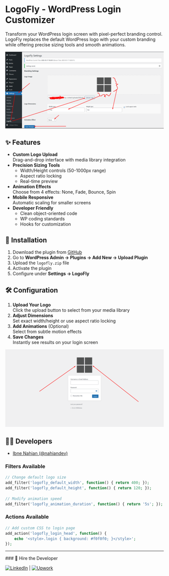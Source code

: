 # LogoFly - WordPress Login Customizer

<!-- ![WordPress Plugin Version](https://img.shields.io/wordpress/plugin/v/logofly?style=flat-square)
![License](https://img.shields.io/badge/license-GPLv2%2B-blue.svg?style=flat-square)
![Tested WP Version](https://img.shields.io/badge/Tested%20up%20to-6.5-green.svg?style=flat-square) -->

Transform your WordPress login screen with pixel-perfect branding control. LogoFly replaces the default WordPress logo with your custom branding while offering precise sizing tools and smooth animations.

![LogoFly Admin Interface](https://github.com/nahiandev/LogoFly/blob/main/screenshots/Screenshot_1.png)

## ✨ Features

- **Custom Logo Upload**  
  Drag-and-drop interface with media library integration
- **Precision Sizing Tools**  
  - Width/Height controls (50-1000px range)
  - Aspect ratio locking
  - Real-time preview
- **Animation Effects**  
  Choose from 4 effects: None, Fade, Bounce, Spin
- **Mobile Responsive**  
  Automatic scaling for smaller screens
- **Developer Friendly**  
  - Clean object-oriented code
  - WP coding standards
  - Hooks for customization

## 🚀 Installation

1. Download the plugin from [GitHub](https://github.com/nahiandev/LogoFly)
2. Go to **WordPress Admin → Plugins → Add New → Upload Plugin**
3. Upload the `logofly.zip` file
4. Activate the plugin
5. Configure under **Settings → LogoFly**

## 🛠 Configuration

1. **Upload Your Logo**  
   Click the upload button to select from your media library
2. **Adjust Dimensions**  
   Set exact width/height or use aspect ratio locking
3. **Add Animations** (Optional)  
   Select from subtle motion effects
4. **Save Changes**  
   Instantly see results on your login screen

![Login Screen Customization](https://github.com/nahiandev/LogoFly/blob/main/screenshots/Screenshot_2.png)

## 🧑‍💻 Developers

- [Ibne Nahian (@nahiandev)](https://www.linkedin.com/in/nahiandev/)

### Filters Available
```php
// Change default logo size
add_filter('logofly_default_width', function() { return 400; });
add_filter('logofly_default_height', function() { return 120; });

// Modify animation speed
add_filter('logofly_animation_duration', function() { return '5s'; });
```

### Actions Available
```php
// Add custom CSS to login page
add_action('logofly_login_head', function() {
    echo '<style>.login { background: #f0f0f0; }</style>';
});
```
<hr>
### 💼 Hire the Developer

[![LinkedIn](https://img.shields.io/badge/LinkedIn-Connect-blue?style=flat-square&logo=linkedin)](https://linkedin.com/in/nahiandev) | [![Upwork](https://img.shields.io/badge/Upwork-Hire-green?style=flat-square&logo=upwork)](https://www.upwork.com/freelancers/~01ded0be5baccfa296)
